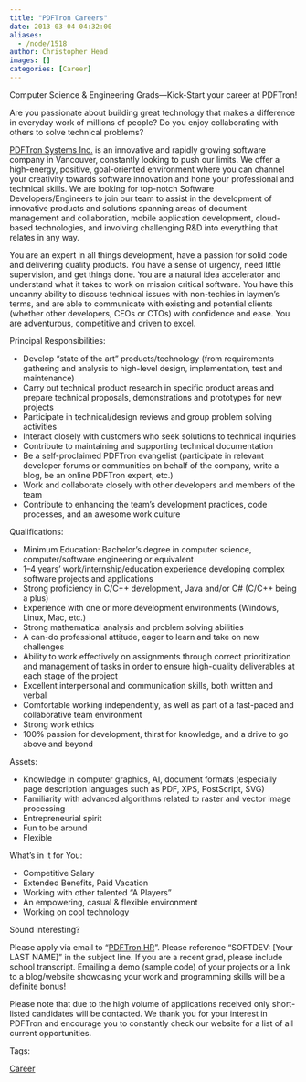 ```yaml
---
title: "PDFTron Careers"
date: 2013-03-04 04:32:00
aliases:
  - /node/1518
author: Christopher Head
images: []
categories: [Career]
---
```


Computer Science & Engineering Grads—Kick-Start your career at PDFTron!

Are you passionate about building great technology that makes a difference in everyday work of millions of people? Do you enjoy collaborating with others to solve technical problems?

[PDFTron Systems Inc.](http://pdftron.com/) is an innovative and rapidly growing software company in Vancouver, constantly looking to push our limits. We offer a high-energy, positive, goal-oriented environment where you can channel your creativity towards software innovation and hone your professional and technical skills. We are looking for top-notch Software Developers/Engineers to join our team to assist in the development of innovative products and solutions spanning areas of document management and collaboration, mobile application development, cloud-based technologies, and involving challenging R&D into everything that relates in any way.

You are an expert in all things development, have a passion for solid code and delivering quality products. You have a sense of urgency, need little supervision, and get things done. You are a natural idea accelerator and understand what it takes to work on mission critical software. You have this uncanny ability to discuss technical issues with non-techies in laymen’s terms, and are able to communicate with existing and potential clients (whether other developers, CEOs or CTOs) with confidence and ease. You are adventurous, competitive and driven to excel.

Principal Responsibilities:

*   Develop “state of the art” products/technology (from requirements gathering and analysis to high-level design, implementation, test and maintenance)
*   Carry out technical product research in specific product areas and prepare technical proposals, demonstrations and prototypes for new projects
*   Participate in technical/design reviews and group problem solving activities
*   Interact closely with customers who seek solutions to technical inquiries
*   Contribute to maintaining and supporting technical documentation
*   Be a self-proclaimed PDFTron evangelist (participate in relevant developer forums or communities on behalf of the company, write a blog, be an online PDFTron expert, etc.)
*   Work and collaborate closely with other developers and members of the team
*   Contribute to enhancing the team’s development practices, code processes, and an awesome work culture

Qualifications:

*   Minimum Education: Bachelor’s degree in computer science, computer/software engineering or equivalent
*   1–4 years’ work/internship/education experience developing complex software projects and applications
*   Strong proficiency in C/C++ development, Java and/or C# (C/C++ being a plus)
*   Experience with one or more development environments (Windows, Linux, Mac, etc.)
*   Strong mathematical analysis and problem solving abilities
*   A can-do professional attitude, eager to learn and take on new challenges
*   Ability to work effectively on assignments through correct prioritization and management of tasks in order to ensure high-quality deliverables at each stage of the project
*   Excellent interpersonal and communication skills, both written and verbal
*   Comfortable working independently, as well as part of a fast-paced and collaborative team environment
*   Strong work ethics
*   100% passion for development, thirst for knowledge, and a drive to go above and beyond

Assets:

*   Knowledge in computer graphics, AI, document formats (especially page description languages such as PDF, XPS, PostScript, SVG)
*   Familiarity with advanced algorithms related to raster and vector image processing
*   Entrepreneurial spirit
*   Fun to be around
*   Flexible

What’s in it for You:

*   Competitive Salary
*   Extended Benefits, Paid Vacation
*   Working with other talented “A Players”
*   An empowering, casual & flexible environment
*   Working on cool technology

Sound interesting?

Please apply via email to “[PDFTron HR](/cdn-cgi/l/email-protection#f09a9f9283b080949684829f9ede939f9d)”. Please reference “SOFTDEV: \[Your LAST NAME\]” in the subject line. If you are a recent grad, please include school transcript. Emailing a demo (sample code) of your projects or a link to a blog/website showcasing your work and programming skills will be a definite bonus!

Please note that due to the high volume of applications received only short-listed candidates will be contacted. We thank you for your interest in PDFTron and encourage you to constantly check our website for a list of all current opportunities.

Tags: 

[Career](/career)
